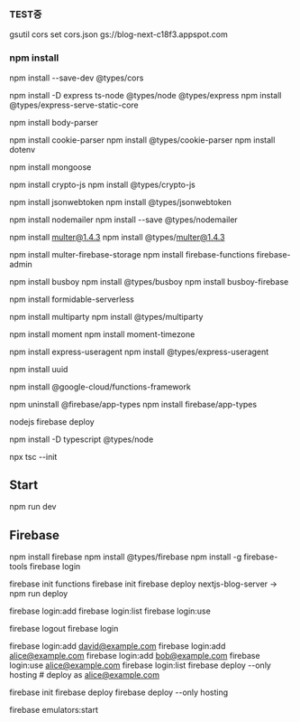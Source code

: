 ### TEST중
gsutil cors set cors.json gs://blog-next-c18f3.appspot.com

### npm install
<!-- Cors -->
npm install --save-dev @types/cors
<!-- Express -->
npm install -D express ts-node @types/node @types/express
npm install @types/express-serve-static-core
<!-- Body Parser -->
npm install body-parser
<!-- Cookie Parser -->
npm install cookie-parser
npm install @types/cookie-parser
npm install dotenv
<!-- Mongoose -->
npm install mongoose
<!-- Crypto -->
npm install crypto-js
npm install @types/crypto-js
<!-- Json Web Token -->
npm install jsonwebtoken
npm install @types/jsonwebtoken
<!-- Node Mailer -->
npm install nodemailer
npm install --save @types/nodemailer
<!-- Multer -->
npm install multer@1.4.3
npm install @types/multer@1.4.3
<!-- Firebase -->
npm install multer-firebase-storage
npm install firebase-functions firebase-admin
<!-- busboy -->
npm install busboy
npm install @types/busboy
npm install busboy-firebase
<!-- Formidable -->
npm install formidable-serverless
<!-- Multiparty -->
npm install multiparty
npm install @types/multiparty
<!-- Moment -->
npm install moment
npm install moment-timezone
<!-- User Agent -->
npm install express-useragent
npm install @types/express-useragent
<!-- UUID -->
npm install uuid
<!-- GOOGLE CLOUD -->
npm install @google-cloud/functions-framework

<!-- 아직 미설치 -->
npm uninstall @firebase/app-types
npm install firebase/app-types

<!-- 현재 해결해야할 문제 -->
nodejs firebase deploy

npm install -D typescript @types/node

npx tsc --init

## Start
npm run dev

## Firebase
npm install firebase
npm install @types/firebase
npm install -g firebase-tools
firebase login

firebase init functions
firebase init
firebase deploy
nextjs-blog-server -> npm run deploy

<!-- add 추가, list 아이디 확인, use 변경 -->
firebase login:add
firebase login:list
firebase login:use

firebase logout
firebase login

firebase login:add david@example.com
firebase login:add alice@example.com
firebase login:add bob@example.com
firebase login:use alice@example.com
firebase login:list
firebase deploy --only hosting # deploy as alice@example.com

firebase init
firebase deploy
firebase deploy --only hosting

firebase emulators:start